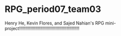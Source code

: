# RPG_period07_team03
Henry He, Kevin Flores, and Sajed Nahian's RPG mini-project!!!!!!!!!!!!!!!!!!!!!!!!!!!!!!!!!!!!!!!!!!!!!!!!

